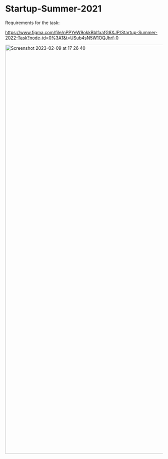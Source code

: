 # Startup-Summer-2021
Requirements for the task: 

https://www.figma.com/file/nPPYeW9okkBbIfxafG8XJP/Startup-Summer-2022-Task?node-id=0%3A1&t=USub4sN5W1OQJhrf-0

<img width="1303" alt="Screenshot 2023-02-09 at 17 26 40" src="https://user-images.githubusercontent.com/77236479/217840228-f369bf18-0ed7-466d-8692-a61248a9c96c.png">
